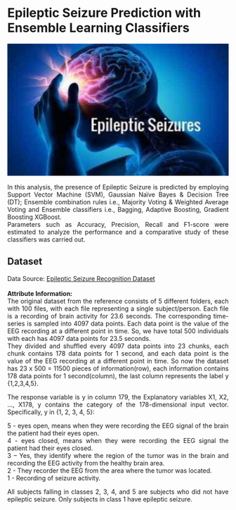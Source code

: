 # Epileptic Seizure Prediction with Ensemble Learning Classifiers

<img src="/image.jpg" width="1000" height="300" />
<div align="justify">

In this analysis, the presence of Epileptic Seizure is predicted by employing Support Vector Machine (SVM), Gaussian Naïve Bayes & Decision Tree (DT); Ensemble combination rules i.e., Majority Voting & Weighted Average Voting and Ensemble classifiers i.e., Bagging, Adaptive Boosting, Gradient Boosting XGBoost.<br />
Parameters such as Accuracy, Precision, Recall and F1-score were estimated to analyze the performance and a comparative study of these classifiers was carried out.

## Dataset
Data Source: [Epileptic Seizure Recognition Dataset](https://archive.ics.uci.edu/ml/datasets/Epileptic+Seizure+Recognition#)<br /><br />
**Attribute Information:**<br />
The original dataset from the reference consists of 5 different folders, each with 100 files, with each file representing a single subject/person. Each file is a recording of brain activity for 23.6 seconds. The corresponding time-series is sampled into 4097 data points. Each data point is the value of the EEG recording at a different point in time. So, we have total 500 individuals with each has 4097 data points for 23.5 seconds.<br />
They divided and shuffled every 4097 data points into 23 chunks, each chunk contains 178 data points for 1 second, and each data point is the value of the EEG recording at a different point in time. So now the dataset has 23 x 500 = 11500 pieces of information(row), each information contains 178 data points for 1 second(column), the last column represents the label y {1,2,3,4,5}.<br />

The response variable is y in column 179, the Explanatory variables X1, X2, ..., X178, y contains the category of the 178-dimensional input vector. Specifically, y in {1, 2, 3, 4, 5}:<br />

5 - eyes open, means when they were recording the EEG signal of the brain the patient had their eyes open.<br />
4 - eyes closed, means when they were recording the EEG signal the patient had their eyes closed.<br />
3 – Yes, they identify where the region of the tumor was in the brain and recording the EEG activity from the healthy brain area.<br />
2 - They recorder the EEG from the area where the tumor was located.<br />
1 - Recording of seizure activity.<br />

All subjects falling in classes 2, 3, 4, and 5 are subjects who did not have epileptic seizure. Only subjects in class 1 have epileptic seizure.<br /> 
  
</div>
